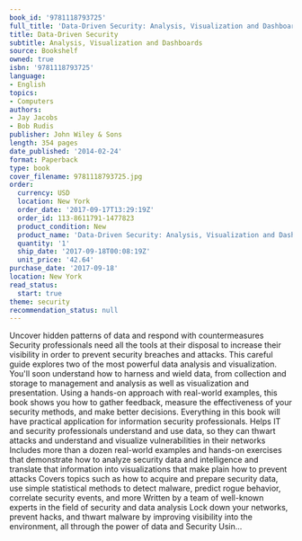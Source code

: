 ```yaml
---
book_id: '9781118793725'
full_title: 'Data-Driven Security: Analysis, Visualization and Dashboards'
title: Data-Driven Security
subtitle: Analysis, Visualization and Dashboards
source: Bookshelf
owned: true
isbn: '9781118793725'
language:
- English
topics:
- Computers
authors:
- Jay Jacobs
- Bob Rudis
publisher: John Wiley & Sons
length: 354 pages
date_published: '2014-02-24'
format: Paperback
type: book
cover_filename: 9781118793725.jpg
order:
  currency: USD
  location: New York
  order_date: '2017-09-17T13:29:19Z'
  order_id: 113-8611791-1477823
  product_condition: New
  product_name: 'Data-Driven Security: Analysis, Visualization and Dashboards'
  quantity: '1'
  ship_date: '2017-09-18T00:08:19Z'
  unit_price: '42.64'
purchase_date: '2017-09-18'
location: New York
read_status:
  start: true
theme: security
recommendation_status: null
---
```

Uncover hidden patterns of data and respond with countermeasures Security professionals need all the tools at their disposal to increase their visibility in order to prevent security breaches and attacks. This careful guide explores two of the most powerful data analysis and visualization. You'll soon understand how to harness and wield data, from collection and storage to management and analysis as well as visualization and presentation. Using a hands-on approach with real-world examples, this book shows you how to gather feedback, measure the effectiveness of your security methods, and make better decisions. Everything in this book will have practical application for information security professionals. Helps IT and security professionals understand and use data, so they can thwart attacks and understand and visualize vulnerabilities in their networks Includes more than a dozen real-world examples and hands-on exercises that demonstrate how to analyze security data and intelligence and translate that information into visualizations that make plain how to prevent attacks Covers topics such as how to acquire and prepare security data, use simple statistical methods to detect malware, predict rogue behavior, correlate security events, and more Written by a team of well-known experts in the field of security and data analysis Lock down your networks, prevent hacks, and thwart malware by improving visibility into the environment, all through the power of data and Security Usin...
